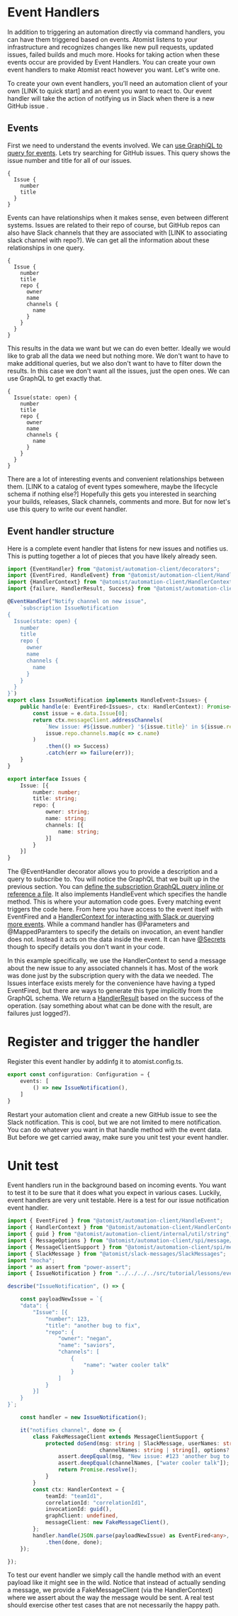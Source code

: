 # Event Handlers

In addition to triggering an automation directly via command handlers, you can have them triggered based on events. Atomist listens to your infrastructure and recognizes changes like new pull requests, updated issues, failed builds and much more. Hooks for taking action when these events occur are provided by Event Handlers. You can create your own event handlers to make Atomist react however you want. Let's write one.

To create your own event handlers, you’ll need an automation client of your own [LINK to quick start] and an event you want to react to. Our event handler will take the action of notifying us in Slack when there is a new GitHub issue .

## Events

First we need to understand the events involved. We can [use GraphiQL to query for events](graphql.md#accessing-data-with-graphiql). Lets try searching for GitHub issues. This query shows the issue number and title for all of our issues.

```
{
  Issue {
    number
    title
  }
}
```

Events can have relationships when it makes sense, even between different systems. Issues are related to their repo of course, but GitHub repos can also have Slack channels that they are associated with [LINK to associating slack channel with repo?). We can get all the information about these relationships in one query.

```
{
  Issue {
    number
    title
    repo {
      owner
      name
      channels {
        name
      }
    }
  }
}
```

This results in the data we want but we can do even better. Ideally we would like to grab all the data we need but nothing more. We don't want to have to make additional queries, but we also don't want to have to filter down the results. In this case we don't want all the issues, just the open ones. We can use GraphQL to get exactly that.

```
{
  Issue(state: open) {
    number
    title
    repo {
      owner
      name
      channels {
        name
      }
    }
  }
}
```

There are a lot of interesting events and convenient relationships between them. [LINK to a catalog of event types somewhere, maybe the lifecycle schema if nothing else?] Hopefully this gets you interested in searching your builds, releases, Slack channels, comments and more. But for now let's use this query to write our event handler.

## Event handler structure

Here is a complete event handler that listens for new issues and notifies us. This is putting together a lot of pieces that you have likely already seen.

```typescript
import {EventHandler} from "@atomist/automation-client/decorators";
import {EventFired, HandleEvent} from "@atomist/automation-client/HandleEvent";
import {HandlerContext} from "@atomist/automation-client/HandlerContext";
import {failure, HandlerResult, Success} from "@atomist/automation-client/HandlerResult";

@EventHandler("Notify channel on new issue",
    `subscription IssueNotification
{
  Issue(state: open) {
    number
    title
    repo {
      owner
      name
      channels {
        name
      }
    }
  }
}`)
export class IssueNotification implements HandleEvent<Issues> {
    public handle(e: EventFired<Issues>, ctx: HandlerContext): Promise<HandlerResult> {
        const issue = e.data.Issue[0];
        return ctx.messageClient.addressChannels(
            `New issue: #${issue.number} '${issue.title}' in ${issue.repo.owner}.${issue.repo.name}`,
            issue.repo.channels.map(c => c.name)
        )
            .then(() => Success)
            .catch(err => failure(err));
    }
}

export interface Issues {
    Issue: [{
        number: number;
        title: string;
        repo: {
            owner: string;
            name: string;
            channels: [{
                name: string;
            }]
        }
    }]
}
```

The @EventHandler decorator allows you to provide a description and a query to subscribe to. You will notice the GraphQL that we built up in the previous section. You can [define the subscription GraphQL query inline or reference a file](graphql.md#subscriptions). It also implements HandleEvent which specifies the handle method. This is where your automation code goes. Every matching event triggers the code here. From here you have access to the event itself with EventFired and a [HandlerContext for interacting with Slack or querying more events](commands.md#what-do-you-get). While a command handler has @Parameters and @MappedParamters to specify the details on invocation, an event handler does not. Instead it acts on the data inside the event. It can have [@Secrets](commands.md#secret) though to specify details you don't want in your code.

In this example specifically, we use the HandlerContext to send a message about the new issue to any associated channels it has. Most of the work was done just by the subscription query with the data we needed. The Issues interface exists merely for the convenience have having a typed EventFired, but there are ways to generate this type implicitly from the GraphQL schema. We return a [HandlerResult](commands.md#what-do-you-give-back) based on the success of the operation. (say something about what can be done with the result, are failures just logged?).

# Register and trigger the handler

Register this event handler by addinfg it to atomist.config.ts.

```typescript
export const configuration: Configuration = {
    events: [
        () => new IssueNotification(),
    ]
}
```

Restart your automation client and create a new GitHub issue to see the Slack notification. This is cool, but we are not limited to mere notification. You can do whatever you want in that handle method with the event data. But before we get carried away, make sure you unit test your event handler.

# Unit test

Event handlers run in the background based on incoming events. You want to test it to be sure that it does what you expect in various cases. Luckily, event handlers are very unit testable. Here is a test for our issue notification event handler.

```typescript
import { EventFired } from "@atomist/automation-client/HandleEvent";
import { HandlerContext } from "@atomist/automation-client/HandlerContext";
import { guid } from "@atomist/automation-client/internal/util/string";
import { MessageOptions } from "@atomist/automation-client/spi/message/MessageClient";
import { MessageClientSupport } from "@atomist/automation-client/spi/message/MessageClientSupport";
import { SlackMessage } from "@atomist/slack-messages/SlackMessages";
import "mocha";
import * as assert from "power-assert";
import { IssueNotification } from "../../../../src/tutorial/lessons/events/IssueNotification";

describe("IssueNotification", () => {

    const payloadNewIssue = `{
	"data": {
		"Issue": [{
			"number": 123,
			"title": "another bug to fix",
			"repo": {
			    "owner": "negan",
			    "name": "saviors",
			    "channels": [
			        {
			            "name": "water cooler talk"
			        }
			    ]
			}
		}]
	}
}`;

    const handler = new IssueNotification();

    it("notifies channel", done => {
        class FakeMessageClient extends MessageClientSupport {
            protected doSend(msg: string | SlackMessage, userNames: string | string[],
                             channelNames: string | string[], options?: MessageOptions): Promise<any> {
                assert.deepEqual(msg, "New issue: #123 'another bug to fix' in negan.saviors");
                assert.deepEqual(channelNames, ["water cooler talk"]);
                return Promise.resolve();
            }
        }
        const ctx: HandlerContext = {
            teamId: "teamId1",
            correlationId: "correlationId1",
            invocationId: guid(),
            graphClient: undefined,
            messageClient: new FakeMessageClient(),
        };
        handler.handle(JSON.parse(payloadNewIssue) as EventFired<any>, ctx)
            .then(done, done);
    });

});
```

To test our event handler we simply call the handle method with an event payload like it might see in the wild. Notice that instead of actually sending a message, we provide a FakeMessageClient (via the HandlerContext) where we assert about the way the message would be sent. A real test should exercise other test cases that are not necessarily the happy path.
